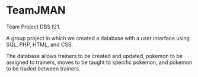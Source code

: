 # TeamJMAN

Team Project DBS f21.

A group project in which we created a database with a user interface using SQL, PHP, HTML, and CSS. 

The database allows trainers to be created and updated, pokemon to be assigned to trainers, moves to be taught to specific pokemon, and pokemon to be traded between trainers.
